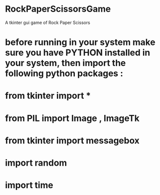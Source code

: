 # RockPaperScissorsGame
A tkinter gui game of Rock Paper Scissors

# before running in your system make sure you have PYTHON installed in your system, then import the following python packages :

#      from tkinter import *
#      from PIL import Image , ImageTk
#      from tkinter import messagebox
#      import random 
#      import time
